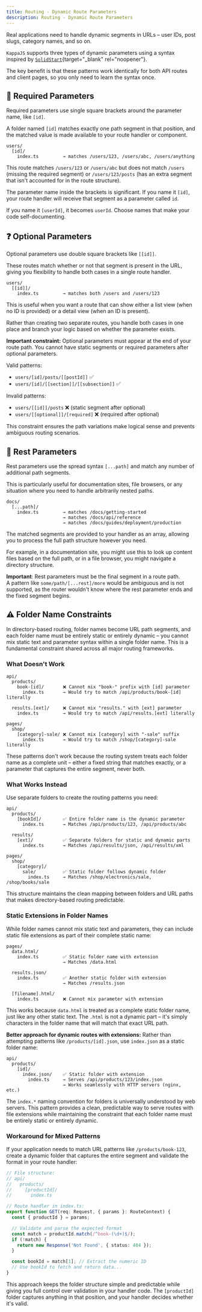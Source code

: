 ```yaml
---
title: Routing - Dynamic Route Parameters
description: Routing - Dynamic Route Parameters
---
```


Real applications need to handle dynamic segments in URLs – user IDs, post slugs, category names, and so on.

`KappaJS` supports three types of dynamic parameters using a syntax inspired by
[`SolidStart`](https://start.solidjs.com/){target="_blank" rel="noopener"}.

The key benefit is that these patterns work identically for both API routes and client pages,
so you only need to learn the syntax once.

## 🔗 Required Parameters

Required parameters use single square brackets around the parameter name, like `[id]`.

A folder named `[id]` matches exactly one path segment in that position,
and the matched value is made available to your route handler or component.

```
users/
  [id]/
    index.ts         → matches /users/123, /users/abc, /users/anything
```

This route matches `/users/123` or `/users/abc` but does not match `/users`
(missing the required segment) or `/users/123/posts`
(has an extra segment that isn't accounted for in the route structure).

The parameter name inside the brackets is significant. If you name it `[id]`,
your route handler will receive that segment as a parameter called `id`.

If you name it `[userId]`, it becomes `userId`. Choose names that make your code self-documenting.

## ❓ Optional Parameters

Optional parameters use double square brackets like `[[id]]`.

These routes match whether or not that segment is present in the URL,
giving you flexibility to handle both cases in a single route handler.

```
users/
  [[id]]/
    index.ts         → matches both /users and /users/123
```

This is useful when you want a route that can show either a list view (when no ID is provided)
or a detail view (when an ID is present).

Rather than creating two separate routes, you handle both cases in one place
and branch your logic based on whether the parameter exists.

**Important constraint:** Optional parameters must appear at the end of your route path.
You cannot have static segments or required parameters after optional parameters.

Valid patterns:
- `users/[id]/posts/[[postId]]` ✅
- `users/[id]/[[section]]/[[subsection]]` ✅

Invalid patterns:
- `users/[[id]]/posts` ❌ (static segment after optional)
- `users/[[optional]]/[required]` ❌ (required after optional)

This constraint ensures the path variations make logical sense
and prevents ambiguous routing scenarios.

## 🌊 Rest Parameters

Rest parameters use the spread syntax `[...path]` and match any number of additional path segments.

This is particularly useful for documentation sites,
file browsers, or any situation where you need to handle arbitrarily nested paths.

```
docs/
  [...path]/
    index.ts         → matches /docs/getting-started
                     → matches /docs/api/reference
                     → matches /docs/guides/deployment/production
```

The matched segments are provided to your handler as an array,
allowing you to process the full path structure however you need.

For example, in a documentation site, you might use this to look up content files based on the full path,
or in a file browser, you might navigate a directory structure.

**Important**: Rest parameters must be the final segment in a route path.<br/>
A pattern like `some/path/[...rest]/more` would be ambiguous and is not supported,
as the router wouldn't know where the rest parameter ends and the fixed segment begins.

## ⚠️ Folder Name Constraints

In directory-based routing, folder names become URL path segments, and each folder name must be entirely static or entirely dynamic – you cannot mix static text and parameter syntax within a single folder name. This is a fundamental constraint shared across all major routing frameworks.

### What Doesn't Work

```
api/
  products/
    book-[id]/       ❌ Cannot mix "book-" prefix with [id] parameter
      index.ts       → Would try to match /api/products/book-[id] literally

  results.[ext]/     ❌ Cannot mix "results." with [ext] parameter
    index.ts         → Would try to match /api/results.[ext] literally

pages/
  shop/
    [category]-sale/ ❌ Cannot mix [category] with "-sale" suffix
      index.ts       → Would try to match /shop/[category]-sale literally
```

These patterns don't work because the routing system treats each folder name as a complete unit – either a fixed string that matches exactly, or a parameter that captures the entire segment, never both.

### What Works Instead

Use separate folders to create the routing patterns you need:

```
api/
  products/
    [bookId]/        ✅ Entire folder name is the dynamic parameter
      index.ts       → Matches /api/products/123, /api/products/abc

  results/
    [ext]/           ✅ Separate folders for static and dynamic parts
      index.ts       → Matches /api/results/json, /api/results/xml

pages/
  shop/
    [category]/
      sale/          ✅ Static folder follows dynamic folder
        index.ts     → Matches /shop/electronics/sale, /shop/books/sale
```

This structure maintains the clean mapping between folders and URL paths that makes directory-based routing predictable.

### Static Extensions in Folder Names

While folder names cannot mix static text and parameters, they can include static file extensions as part of their complete static name:

```
pages/
  data.html/
    index.ts         ✅ Static folder name with extension
                     → Matches /data.html

  results.json/
    index.ts         ✅ Another static folder with extension
                     → Matches /results.json

  [filename].html/
    index.ts         ❌ Cannot mix parameter with extension
```

This works because `data.html` is treated as a complete static folder name, just like any other static text. The `.html` is not a dynamic part – it's simply characters in the folder name that will match that exact URL path.

**Better approach for dynamic routes with extensions:** Rather than attempting patterns like `/products/[id].json`, use `index.json` as a static folder name:

```
api/
  products/
    [id]/
      index.json/    ✅ Static folder with extension
        index.ts     → Serves /api/products/123/index.json
                     → Works seamlessly with HTTP servers (nginx, etc.)
```

The `index.*` naming convention for folders is universally understood by web servers. This pattern provides a clean, predictable way to serve routes with file extensions while maintaining the constraint that each folder name must be entirely static or entirely dynamic.

### Workaround for Mixed Patterns

If your application needs to match URL patterns like `/products/book-123`, create a dynamic folder that captures the entire segment and validate the format in your route handler:

```typescript
// File structure:
// api/
//   products/
//     [productId]/
//       index.ts

// Route handler in index.ts:
export function GET(req: Request, { params }: RouteContext) {
  const { productId } = params;

  // Validate and parse the expected format
  const match = productId.match(/^book-(\d+)$/);
  if (!match) {
    return new Response('Not Found', { status: 404 });
  }

  const bookId = match[1]; // Extract the numeric ID
  // Use bookId to fetch and return data...
}
```

This approach keeps the folder structure simple and predictable while giving you full control over validation in your handler code. The `[productId]` folder captures anything in that position, and your handler decides whether it's valid.

